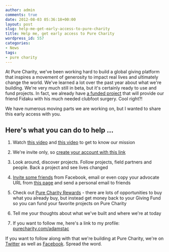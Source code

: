 ```yaml
---
author: admin
comments: true
date: 2012-08-03 05:36:18+00:00
layout: post
slug: help-me-get-early-access-to-pure-charity
title: Help me, get early access to Pure Charity
wordpress_id: 557
categories:
- News
tags:
- pure charity
---
```


At Pure Charity, we've been working hard to build a global giving platform that inspires a movement of generosity to impact real lives and ultimately change the world. We've learned a lot over the past year about what we're building. We're very much still in beta, but it's certainly ready to use and fund projects. In fact, we already have [a funded project](https://www.purecharity.com/provide-a-life-changing-mintesanew-fikadu-clubfoot-surgery?aff=36437) that will provide our friend Fidaku with his much needed clubfoot surgery. Cool right?!





We have numerous moving parts we are working on, but I wanted to share this early access with you.





## Here's what you can do to help ...







  1. Watch [this video](https://vimeo.com/35318032) and [this video](https://vimeo.com/35279010) to get to know our mission


  2. We're invite only, so [create your account with this link](https://purecharity.com?aff=36437)


  3. Look around, discover projects. Follow projects, field partners and people. Back a project and see lives changed


  4. [Invite some friends](https://www.purecharity.com/invites/social?aff=36437) from Facebook, email or even copy your advocate URL from [this page](https://www.purecharity.com/invites/social?aff=36437) and send a personal email to friends


  5. Check out [Pure Charity Rewards](https://www.purecharity.com/rewards/featured?aff=36437) - there are lots of opportunities to buy what you already buy, but instead get money back to your Giving Fund so you can fund your favorite projects on Pure Charity


  6. Tell me your thoughts about what we've built and where we're at today


  7. If you want to follow me, here's a link to my profile: [purecharity.com/adamstac](https://purecharity.com/adamstac)





If you want to follow along with that we're building at Pure Charity, we're on [Twitter](http://twitter.com/purecharity) as well as [Facebook](http://www.facebook.com/purecharity). Spread the word.



